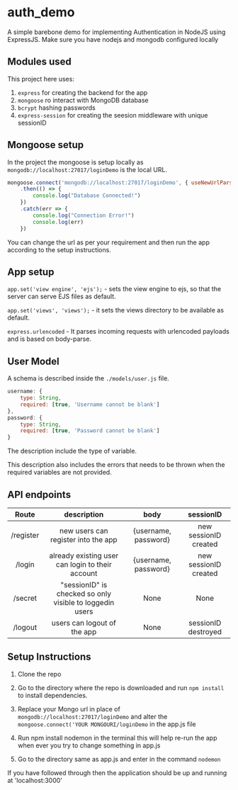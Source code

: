 # auth_demo

A simple barebone demo for implementing Authentication in NodeJS using ExpressJS. Make sure you have nodejs and mongodb configured locally

## Modules used

This project here uses:

1. `express` for creating the backend for the app
1. `mongoose` ro interact with MongoDB database
1. `bcrypt` hashing passwords
1. `express-session` for creating the seesion middleware with unique sessionID

## Mongoose setup

In the project the mongoose is setup locally as `mongodb://localhost:27017/loginDemo` is the local URL.

```js
mongoose.connect('mongodb://localhost:27017/loginDemo', { useNewUrlParser: true, useUnifiedTopology: true })
    .then(() => {
        console.log("Database Connected!")
    })
    .catch(err => {
        console.log("Connection Error!")
        console.log(err)
    })
```
You can change the url as per your requirement and then run the app according to the setup instructions.

## App setup

`app.set('view engine', 'ejs');` - sets the view engine to ejs, so that the server can serve EJS files as default.

`app.set('views', 'views');` - it sets the views directory to be available as default.

`express.urlencoded` - It parses incoming requests with urlencoded payloads and is based on body-parse.

## User Model

A schema is described inside the `./models/user.js` file.

```js
username: {
    type: String,
    required: [true, 'Username cannot be blank']
},
password: {
    type: String,
    required: [true, 'Password cannot be blank']
}
```

The description include the type of variable.

This description also includes the errors that needs to be thrown when the required variables are not provided.


## API endpoints

| Route | description | body | sessionID |
|:---:|:---:|:---:|:---:|
|/register|new users can register into the app|{username, password}| new sessionID created|
|/login|already existing user can login to their account|{username, password}|new sessionID created|
|/secret|"sessionID" is checked so only visible to loggedin users|None|None|
|/logout|users can logout of the app|None|sessionID destroyed|

## Setup Instructions
  
1. Clone the repo
  
1. Go to the directory where the repo is downloaded and run `npm install` to install dependencies.
  
1. Replace your Mongo url in place of `mongodb://localhost:27017/loginDemo` and alter the `mongoose.connect('YOUR MONGOURI/loginDemo` in the app.js file 
  
1. Run npm install nodemon in the terminal this will help re-run the app when ever you try to change something in app.js
1. Go to the directory same as app.js and enter in the command `nodemon`
  
If you have followed through then the application should be up and running at 'localhost:3000'
